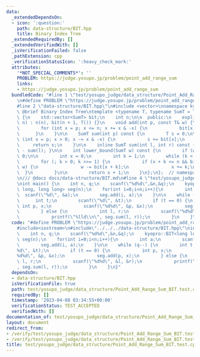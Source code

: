 ```yaml
---
data:
  _extendedDependsOn:
  - icon: ':question:'
    path: data-structure/BIT.hpp
    title: Binary Index Tree
  _extendedRequiredBy: []
  _extendedVerifiedWith: []
  _isVerificationFailed: false
  _pathExtension: cpp
  _verificationStatusIcon: ':heavy_check_mark:'
  attributes:
    '*NOT_SPECIAL_COMMENTS*': ''
    PROBLEM: https://judge.yosupo.jp/problem/point_add_range_sum
    links:
    - https://judge.yosupo.jp/problem/point_add_range_sum
  bundledCode: "#line 1 \"test/yosupo_judge/data_structure/Point_Add_Range_Sum_BIT.test.cpp\"\
    \n#define PROBLEM \"https://judge.yosupo.jp/problem/point_add_range_sum\"\n#include<iostream>\n\
    #line 2 \"data-structure/BIT.hpp\"\n#include <vector>\nnamespace kyopro {\n///\
    \ @brief Binary Index Tree\ntemplate <typename T, typename SumT = T> class BIT\
    \ {\n    std::vector<SumT> bit;\n    int n;\n\n  public:\n    explicit BIT(int\
    \ n) : n(n), bit(n + 1, T()) {}\n    void add(int p, const T& w) {\n        p++;\n\
    \        for (int x = p; x <= n; x += x & -x) {\n            bit[x] += w;\n  \
    \      }\n    }\n\n    SumT sum(int p) const {\n        T s = 0;\n\n        for\
    \ (int x = p; x > 0; x -= x & -x) {\n            s += bit[x];\n        }\n   \
    \     return s;\n    }\n\n    inline SumT sum(int l, int r) const { return sum(r)\
    \ - sum(l); }\n\n    int lower_bound(SumT w) const {\n        if (w <= 0) return\
    \ 0;\n\n        int x = 0;\n        int k = 1;\n        while (k < n) k <<= 1;\n\
    \        for (; k > 0; k >>= 1) {\n            if (x + k <= n && bit[x + k] <\
    \ w) {\n                w -= bit[x + k];\n                x += k;\n          \
    \  }\n        }\n\n        return x + 1;\n    }\n};\n};  // namespace kyopro\n\
    \n/// @docs docs/data-structure/BIT.md\n#line 4 \"test/yosupo_judge/data_structure/Point_Add_Range_Sum_BIT.test.cpp\"\
    \nint main() {\n    int n, q;\n    scanf(\"%d%d\",&n,&q);\n    kyopro::BIT<long\
    \ long, long long> seg(n);\n    for(int i=0;i<n;i++){\n        int a;\n      \
    \  scanf(\"%d\", &a);\n        seg.add(i, a);\n    }\n\n    while (q--) {\n  \
    \      int t;\n        scanf(\"%d\", &t);\n        if (t == 0) {\n           \
    \ int p, x;\n            scanf(\"%d%d\", &p, &x);\n            seg.add(p, x);\n\
    \        } else {\n            int l, r;\n            scanf(\"%d%d\", &l, &r);\n\
    \            printf(\"%lld\\n\", seg.sum(l, r));\n        }\n    }\n}\n"
  code: "#define PROBLEM \"https://judge.yosupo.jp/problem/point_add_range_sum\"\n\
    #include<iostream>\n#include\"../../../data-structure/BIT.hpp\"\nint main() {\n\
    \    int n, q;\n    scanf(\"%d%d\",&n,&q);\n    kyopro::BIT<long long, long long>\
    \ seg(n);\n    for(int i=0;i<n;i++){\n        int a;\n        scanf(\"%d\", &a);\n\
    \        seg.add(i, a);\n    }\n\n    while (q--) {\n        int t;\n        scanf(\"\
    %d\", &t);\n        if (t == 0) {\n            int p, x;\n            scanf(\"\
    %d%d\", &p, &x);\n            seg.add(p, x);\n        } else {\n            int\
    \ l, r;\n            scanf(\"%d%d\", &l, &r);\n            printf(\"%lld\\n\"\
    , seg.sum(l, r));\n        }\n    }\n}"
  dependsOn:
  - data-structure/BIT.hpp
  isVerificationFile: true
  path: test/yosupo_judge/data_structure/Point_Add_Range_Sum_BIT.test.cpp
  requiredBy: []
  timestamp: '2023-04-08 03:34:55+00:00'
  verificationStatus: TEST_ACCEPTED
  verifiedWith: []
documentation_of: test/yosupo_judge/data_structure/Point_Add_Range_Sum_BIT.test.cpp
layout: document
redirect_from:
- /verify/test/yosupo_judge/data_structure/Point_Add_Range_Sum_BIT.test.cpp
- /verify/test/yosupo_judge/data_structure/Point_Add_Range_Sum_BIT.test.cpp.html
title: test/yosupo_judge/data_structure/Point_Add_Range_Sum_BIT.test.cpp
---
```

